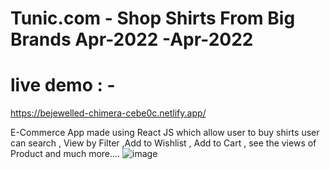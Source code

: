 # Tunic.com - Shop Shirts From Big Brands Apr-2022 -Apr-2022

# live demo : -  

https://bejewelled-chimera-cebe0c.netlify.app/

E-Commerce App made using React JS which allow user to buy shirts user can search ,
View by Filter ,Add to Wishlist , Add to Cart , see the views of Product and much
more....
![image](https://github.com/shubhamguptawb/Tunic-App/assets/90547108/bad6b0c8-9fd8-468c-adc0-baaea253d9f6)
